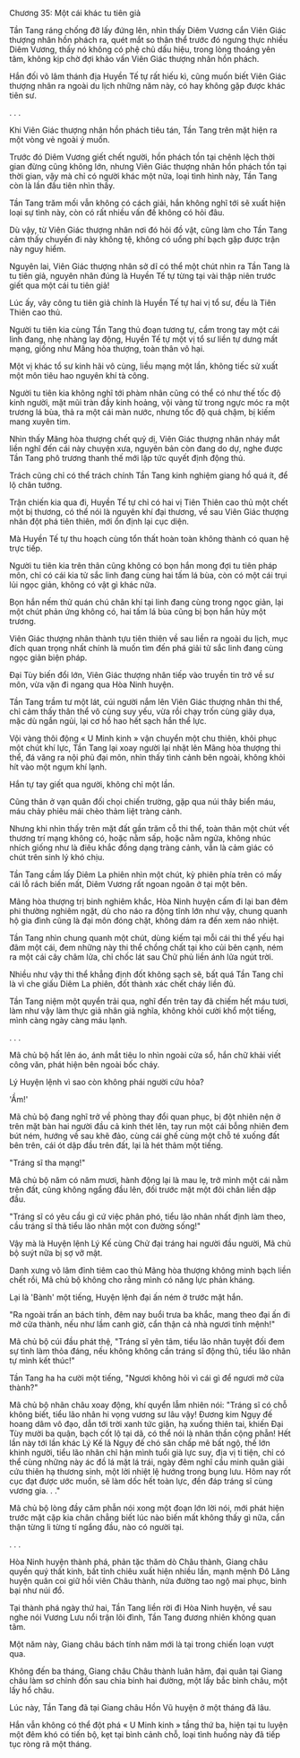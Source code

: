 




Chương 35: Một cái khác tu tiên giả


Tần Tang ráng chống đỡ lấy đứng lên, nhìn thấy Diêm Vương cắn Viên Giác thượng nhân hồn phách ra, quét mắt so thân thể trước đó ngưng thực nhiều Diêm Vương, thấy nó không có phệ chủ dấu hiệu, trong lòng thoáng yên tâm, không kịp chờ đợi khảo vấn Viên Giác thượng nhân hồn phách.

Hắn đối võ lâm thánh địa Huyền Tế tự rất hiếu kì, cũng muốn biết Viên Giác thượng nhân ra ngoài du lịch những năm này, có hay không gặp được khác tiên sư.

. . .

Khi Viên Giác thượng nhân hồn phách tiêu tán, Tần Tang trên mặt hiện ra một vòng vẻ ngoài ý muốn.

Trước đó Diêm Vương giết chết người, hồn phách tồn tại chênh lệch thời gian đừng cũng không lớn, nhưng Viên Giác thượng nhân hồn phách tồn tại thời gian, vậy mà chỉ có người khác một nửa, loại tình hình này, Tần Tang còn là lần đầu tiên nhìn thấy.

Tần Tang trăm mối vẫn không có cách giải, hắn không nghĩ tới sẽ xuất hiện loại sự tình này, còn có rất nhiều vấn đề không có hỏi đâu.

Dù vậy, từ Viên Giác thượng nhân nơi đó hỏi đồ vật, cũng làm cho Tần Tang cảm thấy chuyến đi này không tệ, không có uổng phí bạch gặp được trận này nguy hiểm.

Nguyên lai, Viên Giác thượng nhân sở dĩ có thể một chút nhìn ra Tần Tang là tu tiên giả, nguyên nhân đúng là Huyền Tế tự từng tại vài thập niên trước giết qua một cái tu tiên giả!

Lúc ấy, vây công tu tiên giả chính là Huyền Tế tự hai vị tổ sư, đều là Tiên Thiên cao thủ.

Người tu tiên kia cùng Tần Tang thủ đoạn tương tự, cầm trong tay một cái linh đang, nhẹ nhàng lay động, Huyền Tế tự một vị tổ sư liền tự dưng mất mạng, giống như Mãng hòa thượng, toàn thân vô hại.

Một vị khác tổ sư kinh hãi vô cùng, liều mạng một lần, không tiếc sử xuất một môn tiêu hao nguyên khí tà công.

Người tu tiên kia không nghĩ tới phàm nhân cũng có thể có như thế tốc độ kinh người, mặt mũi tràn đầy kinh hoảng, vội vàng từ trong ngực móc ra một trương lá bùa, thả ra một cái màn nước, nhưng tốc độ quá chậm, bị kiếm mang xuyên tim.

Nhìn thấy Mãng hòa thượng chết quỷ dị, Viên Giác thượng nhân nháy mắt liền nghĩ đến cái này chuyện xưa, nguyên bản còn đang do dự, nghe được Tần Tang phô trương thanh thế mới lập tức quyết định động thủ.

Trách cũng chỉ có thể trách chính Tần Tang kinh nghiệm giang hồ quá ít, để lộ chân tướng.

Trận chiến kia qua đi, Huyền Tế tự chỉ có hai vị Tiên Thiên cao thủ một chết một bị thương, có thể nói là nguyên khí đại thương, về sau Viên Giác thượng nhân đột phá tiên thiên, mới ổn định lại cục diện.

Mà Huyền Tế tự thu hoạch cùng tổn thất hoàn toàn không thành có quan hệ trực tiếp.

Người tu tiên kia trên thân cũng không có bọn hắn mong đợi tu tiên pháp môn, chỉ có cái kia tử sắc linh đang cùng hai tấm lá bùa, còn có một cái trụi lủi ngọc giản, không có vật gì khác nữa.

Bọn hắn nếm thử quán chú chân khí tại linh đang cùng trong ngọc giản, lại một chút phản ứng không có, hai tấm lá bùa cũng bị bọn hắn hủy một trương.

Viên Giác thượng nhân thành tựu tiên thiên về sau liền ra ngoài du lịch, mục đích quan trọng nhất chính là muốn tìm đến phá giải tử sắc linh đang cùng ngọc giản biện pháp.

Đại Tùy biến đổi lớn, Viên Giác thượng nhân tiếp vào truyền tin trở về sư môn, vừa vặn đi ngang qua Hòa Ninh huyện.

Tần Tang trầm tư một lát, cúi người nắm lên Viên Giác thượng nhân thi thể, chỉ cảm thấy thân thể vô cùng suy yếu, vừa rồi chạy trốn cùng giãy dụa, mặc dù ngắn ngủi, lại cơ hồ hao hết sạch hắn thể lực.

Vội vàng thôi động « U Minh kinh » vận chuyển một chu thiên, khôi phục một chút khí lực, Tần Tang lại xoay người lại nhặt lên Mãng hòa thượng thi thể, đá văng ra nội phủ đại môn, nhìn thấy tình cảnh bên ngoài, không khỏi hít vào một ngụm khí lạnh.

Hắn tự tay giết qua người, không chỉ một lần.

Cũng thân ở vạn quân đối chọi chiến trường, gặp qua núi thây biển máu, máu chảy phiêu mái chèo thảm liệt tràng cảnh.

Nhưng khi nhìn thấy trên mặt đất gần trăm cỗ thi thể, toàn thân một chút vết thương trí mạng không có, hoặc nằm sấp, hoặc nằm ngửa, không nhúc nhích giống như là điêu khắc đồng dạng tràng cảnh, vẫn là cảm giác có chút trên sinh lý khó chịu.

Tần Tang cầm lấy Diêm La phiên nhìn một chút, kỳ phiên phía trên có mấy cái lỗ rách biến mất, Diêm Vương rất ngoan ngoãn ở tại một bên.

Mãng hòa thượng trị binh nghiêm khắc, Hòa Ninh huyện cấm đi lại ban đêm phi thường nghiêm ngặt, dù cho náo ra động tĩnh lớn như vậy, chung quanh hộ gia đình cũng là đại môn đóng chặt, không dám ra đến xem náo nhiệt.

Tần Tang nhìn chung quanh một chút, dùng kiếm tại mỗi cái thi thể yếu hại đâm một cái, đem những này thi thể chồng chất tại kho củi bên cạnh, ném ra một cái cây châm lửa, chỉ chốc lát sau Chử phủ liền ánh lửa ngút trời.

Nhiều như vậy thi thể khẳng định đốt không sạch sẽ, bất quá Tần Tang chỉ là vì che giấu Diêm La phiên, đốt thành xác chết cháy liền đủ.

Tần Tang niệm một quyển trải qua, nghĩ đến trên tay đã chiếm hết máu tươi, làm như vậy làm thực giả nhân giả nghĩa, không khỏi cười khổ một tiếng, mình càng ngày càng máu lạnh.

. . .

Mã chủ bộ hất lên áo, ánh mắt tiêu lo nhìn ngoài cửa sổ, hắn chữ khải viết công văn, phát hiện bên ngoài bốc cháy.

Lý Huyện lệnh vì sao còn không phái người cứu hỏa?

'Ầm!'

Mã chủ bộ đang nghĩ trở về phòng thay đổi quan phục, bị đột nhiên nện ở trên mặt bàn hai người đầu cả kinh thét lên, tay run một cái bỗng nhiên đem bút ném, hướng về sau khẽ đảo, cùng cái ghế cùng một chỗ té xuống đất bên trên, cái ót dập đầu trên đất, lại là hét thảm một tiếng.

"Tráng sĩ tha mạng!"

Mã chủ bộ năm có năm mươi, hành động lại là mau lẹ, trở mình một cái nằm trên đất, cũng không ngẩng đầu lên, đối trước mặt một đôi chân liền dập đầu.

"Tráng sĩ có yêu cầu gì cứ việc phân phó, tiểu lão nhân nhất định làm theo, cầu tráng sĩ thả tiểu lão nhân một con đường sống!"

Vậy mà là Huyện lệnh Lý Kế cùng Chử đại tráng hai người đầu người, Mã chủ bộ suýt nữa bị sợ vỡ mật.

Danh xưng võ lâm đỉnh tiêm cao thủ Mãng hòa thượng không minh bạch liền chết rồi, Mã chủ bộ không cho rằng mình có năng lực phản kháng.

Lại là 'Bành' một tiếng, Huyện lệnh đại ấn ném ở trước mặt hắn.

"Ra ngoài trấn an bách tính, đêm nay buổi trưa ba khắc, mang theo đại ấn đi mở cửa thành, nếu như lầm canh giờ, cẩn thận cả nhà ngươi tính mệnh!"

Mã chủ bộ cúi đầu phát thệ, "Tráng sĩ yên tâm, tiểu lão nhân tuyệt đối đem sự tình làm thỏa đáng, nếu không không cần tráng sĩ động thủ, tiểu lão nhân tự mình kết thúc!"

Tần Tang ha ha cười một tiếng, "Ngươi không hỏi vì cái gì để ngươi mở cửa thành?"

Mã chủ bộ nhãn châu xoay động, khí quyển lẫm nhiên nói: "Tráng sĩ có chỗ không biết, tiểu lão nhân hi vọng vương sư lâu vậy! Đương kim Ngụy đế hoang dâm vô đạo, dẫn tới trời xanh tức giận, hạ xuống thiên tai, khiến Đại Tùy mười ba quận, bạch cốt lộ tại dã, có thể nói là nhân thần cộng phẫn! Hết lần này tới lần khác Lý Kế là Ngụy đế chó săn chấp mê bất ngộ, thế lớn khinh người, tiểu lão nhân chỉ hận mình tuổi già lực suy, địa vị ti tiện, chỉ có thể cùng những này ác đồ lá mặt lá trái, ngày đêm nghĩ cầu minh quân giải cứu thiên hạ thương sinh, một lời nhiệt lệ hướng trong bụng lưu. Hôm nay rốt cục đạt được ước muốn, sẽ làm dốc hết toàn lực, đền đáp tráng sĩ cùng vương gia. . ."

Mã chủ bộ lòng đầy căm phẫn nói xong một đoạn lớn lời nói, mới phát hiện trước mặt cặp kia chân chẳng biết lúc nào biến mất không thấy gì nữa, cẩn thận từng li từng tí ngẩng đầu, nào có người tại.

. . .

Hòa Ninh huyện thành phá, phản tặc thăm dò Châu thành, Giang châu quyền quý thất kinh, bất tỉnh chiêu xuất hiện nhiều lần, mạnh mệnh Đô Lăng huyện quân coi giữ hồi viên Châu thành, nửa đường tao ngộ mai phục, binh bại như núi đổ.

Tại thành phá ngày thứ hai, Tần Tang liền rời đi Hòa Ninh huyện, về sau nghe nói Vương Lưu nổi trận lôi đình, Tần Tang đương nhiên không quan tâm.

Một năm này, Giang châu bách tính năm mới là tại trong chiến loạn vượt qua.

Không đến ba tháng, Giang châu Châu thành luân hãm, đại quân tại Giang châu làm sơ chỉnh đốn sau chia binh hai đường, một lấy bắc bình châu, một lấy hổ châu.

Lúc này, Tần Tang đã tại Giang châu Hồn Vũ huyện ở một tháng đã lâu.

Hắn vẫn không có thể đột phá « U Minh kinh » tầng thứ ba, hiện tại tu luyện một đêm khó có tiến bộ, kẹt tại bình cảnh chỗ, loại tình huống này đã tiếp tục ròng rã một tháng.





